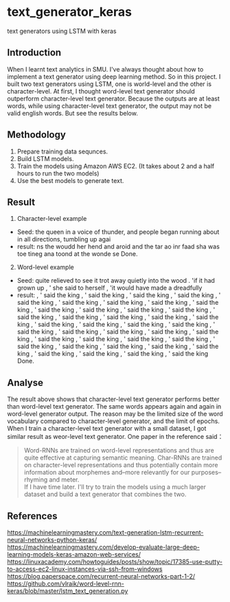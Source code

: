# text_generator_keras
text generators using LSTM with keras

## Introduction

When I learnt text analytics in SMU. I've always thought about how to implement a text generator using deep learning method. So in this project. I built two text generators using LSTM, one is world-level and the other is character-level. At first, I thought word-level text generator should outperform character-level text generator. Because the outputs are at least words, while using character-level text generator, the output may not be valid english words. But see the results below.

## Methodology

1. Prepare training data sequnces.
2. Build LSTM models.
3. Train the models using Amazon AWS EC2. (It takes about 2 and a half hours to run the two models)
4. Use the best models to generate text.

## Result

1. Character-level example </br>
* Seed:  the queen in a voice of thunder, and people began running about in all directions, tumbling up agai </br>
* result: ns the woudd her hend and aroid and the tar ao inr faad sha was toe tineg ana toond at the wonde se
Done.

2. Word-level example </br>
* Seed: quite relieved to see it trot away quietly into the wood . 'if it had grown up , ' she said to herself , 'it would have made a dreadfully </br>
* result: , ' said the king , ' said the king , ' said the king , ' said the king , ' said the king , ' said the king , ' said the king , ' said the king , ' said the king , ' said the king , ' said the king , ' said the king , ' said the king , ' said the king , ' said the king , ' said the king , ' said the king , ' said the king , ' said the king , ' said the king , ' said the king , ' said the king , ' said the king , ' said the king , ' said the king , ' said the king , ' said the king , ' said the king , ' said the king , ' said the king , ' said the king , ' said the king , ' said the king , ' said the king , ' said the king , ' said the king , ' said the king , ' said the king , ' said the king , ' said the king 
Done.

## Analyse

The result above shows that character-level text generator performs better than word-level text generator. The same words appears again and again in word-level generator output. The reason may be the limited size of the word vocabulary compared to character-level generator, and the limit of epochs. When I train a character-level text generator with a small dataset, I got similar result as weor-level text generator. One paper in the reference said：</br>
> Word-RNNs are trained on word-level representations and thus are quite effective at capturing semantic meaning. Char-RNNs are trained on character-level representations and thus potentially contain more information about morphemes and–more relevantly for our purposes–rhyming and meter. </br>
If I have time later. I'll try to train the models using a much larger dataset and build a text generator that combines the two.

## References
https://machinelearningmastery.com/text-generation-lstm-recurrent-neural-networks-python-keras/ </br>
https://machinelearningmastery.com/develop-evaluate-large-deep-learning-models-keras-amazon-web-services/ </br>
https://linuxacademy.com/howtoguides/posts/show/topic/17385-use-putty-to-access-ec2-linux-instances-via-ssh-from-windows </br>
https://blog.paperspace.com/recurrent-neural-networks-part-1-2/ </br>
https://github.com/vlraik/word-level-rnn-keras/blob/master/lstm_text_generation.py
